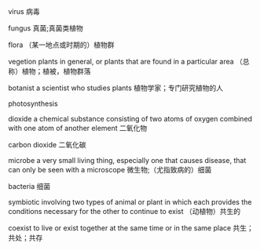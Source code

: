 virus
病毒

fungus
真菌;真菌类植物

flora
（某一地点或时期的）植物群

vegetion
plants in general, or plants that are found in a particular area
（总称）植物；植被，植物群落

botanist
a scientist who studies plants
植物学家；专门研究植物的人


photosynthesis

dioxide
a chemical substance consisting of two atoms of oxygen combined with one atom of another element
二氧化物

carbon dioxide
二氧化碳

microbe
a very small living thing, especially one that causes disease, that can only be seen with a microscope
微生物;（尤指致病的）细菌

bacteria
细菌

symbiotic
involving two types of animal or plant in which each provides the conditions necessary for the other to continue to exist
（动植物）共生的

coexist
to live or exist together at the same time or in the same place
共生；共处；共存